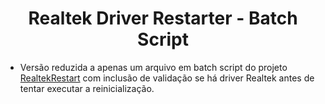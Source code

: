 <h1 align="center">Realtek Driver Restarter - Batch Script</h1>

- Versão reduzida a apenas um arquivo em batch script do projeto [RealtekRestart](https://github.com/Truleu/RealtekRestart) com inclusão de validação se há driver Realtek antes de tentar executar a reinicialização.

